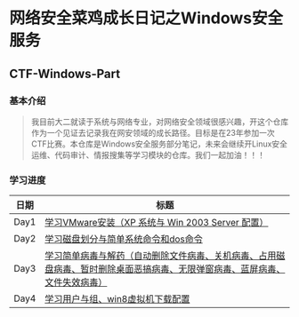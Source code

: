 # 网络安全菜鸡成长日记之Windows安全服务
## CTF-Windows-Part
### 基本介绍
> 我目前大二就读于系统与网络专业，对网络安全领域很感兴趣，开这个仓库作为一个见证去记录我在网安领域的成长路径。目标是在23年参加一次CTF比赛。本仓库是Windows安全服务部分笔记，未来会继续开Linux安全运维、代码审计、情报搜集等学习模块的仓库。我们一起加油！！！

### 学习进度
| 日期       | 标题                                                                            |
| ---------- | ------------------------------------------------------------------------------- |
| Day1       | [学习VMware安装（XP 系统与 Win 2003 Server 配置）](./weeks/week1.md)                            |
| Day2       | [学习磁盘划分与简单系统命令和dos命令](./weeks/week1.md)                            |
| Day3       | [学习简单病毒与解药（自动删除文件病毒、关机病毒、占用磁盘病毒、暂时删除桌面恶搞病毒、无限弹窗病毒、蓝屏病毒、文件失效病毒）](./weeks/week1.md)                            |
| Day4       | [学习用户与组、win8虚拟机下载配置](./weeks/week1.md)                            |
